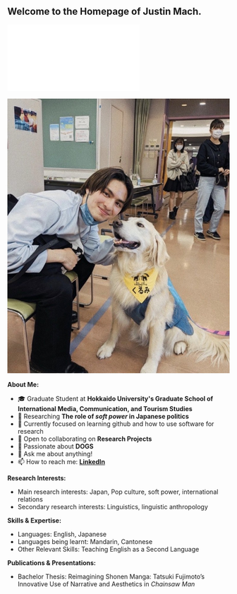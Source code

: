 ## Welcome to the Homepage of Justin Mach.


![My CV](/Justin_Mach_English_Teacher_Resume.pdf)

![image](/S__41164811.jpg)

**About Me:**

* 🎓 Graduate Student at **Hokkaido University's Graduate School of International Media, Communication, and Tourism Studies**
* 🔬 Researching **The role of _soft power_ in Japanese politics**
* 🌱 Currently focused on learning github and how to use software for research
* 👯 Open to collaborating on **Research Projects**
* 🤔 Passionate about **DOGS**
* 💬 Ask me about anything!
* 📫 How to reach me: **[LinkedIn](https://www.linkedin.com/in/justin-m-018a6b132/)**

**Research Interests:**

* Main research interests: Japan, Pop culture, soft power, international relations
* Secondary research interests: Linguistics, linguistic anthropology

**Skills & Expertise:**

* Languages: English, Japanese
* Languages being learnt: Mandarin, Cantonese 
* Other Relevant Skills: Teaching English as a Second Language

**Publications & Presentations:**

* Bachelor Thesis: Reimagining Shonen Manga: Tatsuki Fujimoto’s Innovative Use of Narrative and Aesthetics in _Chainsaw Man_
